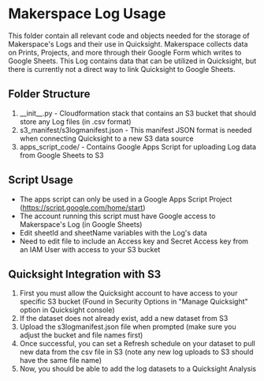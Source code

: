 # Makerspace Log Usage 

This folder contain all relevant code and objects needed for the storage of Makerspace's Logs and their use in Quicksight. Makerspace collects data on Prints, Projects, and more through their Google Form which writes to Google Sheets. This Log contains data that can be utilized in Quicksight, but there is currently not a direct way to link Quicksight to Google Sheets.

## Folder Structure
1. \_\_init\_\_.py - Cloudformation stack that contains an S3 bucket that should store any Log files (in .csv format)
2. s3_manifest/s3logmanifest.json - This manifest JSON format is needed when connecting Quicksight to a new S3 data source
3. apps_script_code/ - Contains Google Apps Script for uploading Log data from Google Sheets to S3


## Script Usage
- The apps script can only be used in a Google Apps Script Project (https://script.google.com/home/start)
- The account running this script must have Google access to Makerspace's Log (in Google Sheets)
- Edit sheetId and sheetName variables with the Log's data
- Need to edit file to include an Access key and Secret Access key from an IAM User with access to your S3 bucket

## Quicksight Integration with S3

1. First you must allow the Quicksight account to have access to your specific S3 bucket (Found in Security Options in "Manage Quicksight" option in Quicksight console)
2. If the dataset does not already exist, add a new dataset from S3
3. Upload the s3logmanifest.json file when prompted (make sure you adjust the bucket and file names first)
4. Once successful, you can set a Refresh schedule on your dataset to pull new data from the csv file in S3 (note any new log uploads to S3 should have the same file name)
5. Now, you should be able to add the log datasets to a Quicksight Analysis
